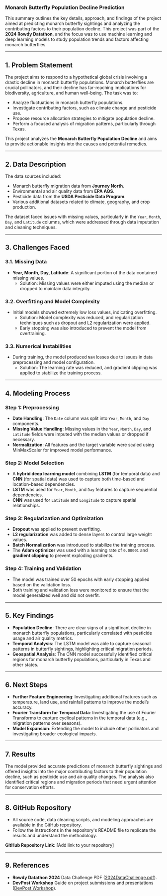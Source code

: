 ### Monarch Butterfly Population Decline Prediction

This summary outlines the key details, approach, and findings of the project aimed at predicting monarch butterfly sightings and analyzing the contributing factors to their population decline. This project was part of the **2024 Rowdy Datathon**, and the focus was to use machine learning and deep learning models to study population trends and factors affecting monarch butterflies.

---

## 1. **Problem Statement**
The project aims to respond to a hypothetical global crisis involving a drastic decline in monarch butterfly populations. Monarch butterflies are crucial pollinators, and their decline has far-reaching implications for biodiversity, agriculture, and human well-being. The task was to:
- Analyze fluctuations in monarch butterfly populations.
- Investigate contributing factors, such as climate change and pesticide use.
- Propose resource allocation strategies to mitigate population decline.
- Perform a focused analysis of migration patterns, particularly through Texas.

This project analyzes the **Monarch Butterfly Population Decline** and aims to provide actionable insights into the causes and potential remedies.

---

## 2. **Data Description**
The data sources included:
- Monarch butterfly migration data from **Journey North**.
- Environmental and air quality data from **EPA AQS**.
- Pesticide data from the **USDA Pesticide Data Program**.
- Various additional datasets related to climate, geography, and crop production.

The dataset faced issues with missing values, particularly in the `Year`, `Month`, `Day`, and `Latitude` columns, which were addressed through data imputation and cleaning techniques.

---

## 3. **Challenges Faced**
### 3.1. Missing Data
- **Year, Month, Day, Latitude**: A significant portion of the data contained missing values.
  - Solution: Missing values were either imputed using the median or dropped to maintain data integrity.
  
### 3.2. Overfitting and Model Complexity
- Initial models showed extremely low loss values, indicating overfitting.
  - Solution: Model complexity was reduced, and regularization techniques such as dropout and L2 regularization were applied.
  - Early stopping was also introduced to prevent the model from overtraining.

### 3.3. Numerical Instabilities
- During training, the model produced `NaN` losses due to issues in data preprocessing and model configuration.
  - Solution: The learning rate was reduced, and gradient clipping was applied to stabilize the training process.

---

## 4. **Modeling Process**

### Step 1: **Preprocessing**
- **Date Handling**: The `Date` column was split into `Year`, `Month`, and `Day` components.
- **Missing Value Handling**: Missing values in the `Year`, `Month`, `Day`, and `Latitude` fields were imputed with the median values or dropped if necessary.
- **Normalization**: All features and the target variable were scaled using MinMaxScaler for improved model performance.

### Step 2: **Model Selection**
- A **hybrid deep learning model** combining **LSTM** (for temporal data) and **CNN** (for spatial data) was used to capture both time-based and location-based dependencies.
- **LSTM** was used for `Year`, `Month`, and `Day` features to capture sequential dependencies.
- **CNN** was used for `Latitude` and `Longitude` to capture spatial relationships.

### Step 3: **Regularization and Optimization**
- **Dropout** was applied to prevent overfitting.
- **L2 regularization** was added to dense layers to control large weight values.
- **Batch Normalization** was introduced to stabilize the training process.
- The **Adam optimizer** was used with a learning rate of `0.00001` and **gradient clipping** to prevent exploding gradients.

### Step 4: **Training and Validation**
- The model was trained over 50 epochs with early stopping applied based on the validation loss.
- Both training and validation loss were monitored to ensure that the model generalized well and did not overfit.

---

## 5. **Key Findings**
- **Population Decline**: There are clear signs of a significant decline in monarch butterfly populations, particularly correlated with pesticide usage and air quality metrics.
- **Temporal Analysis**: The LSTM model was able to capture seasonal patterns in butterfly sightings, highlighting critical migration periods.
- **Geospatial Analysis**: The CNN model successfully identified critical regions for monarch butterfly populations, particularly in Texas and other states.

---

## 6. **Next Steps**
- **Further Feature Engineering**: Investigating additional features such as temperature, land use, and rainfall patterns to improve the model’s accuracy.
- **Fourier Transform for Temporal Data**: Investigating the use of Fourier Transforms to capture cyclical patterns in the temporal data (e.g., migration patterns over seasons).
- **Model Expansion**: Extending the model to include other pollinators and investigating broader ecological impacts.

---

## 7. **Results**
The model provided accurate predictions of monarch butterfly sightings and offered insights into the major contributing factors to their population decline, such as pesticide use and air quality changes. The analysis also identified critical regions and migration periods that need urgent attention for conservation efforts.

---

## 8. **GitHub Repository**
- All source code, data cleaning scripts, and modeling approaches are available in the GitHub repository.
- Follow the instructions in the repository's README file to replicate the results and understand the methodology.
  
**GitHub Repository Link**: [Add link to your repository]

---

## 9. **References**
- **Rowdy Datathon 2024** Data Challenge PDF ([2024DataChallenge.pdf](50)).
- **DevPost Workshop** Guide on project submissions and presentations ([DevPost Workshop](51)).
